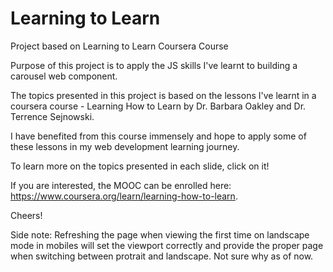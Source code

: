# Learning to Learn

Project based on Learning to Learn Coursera Course

Purpose of this project is to apply the JS skills I've learnt to building a carousel web component.

The topics presented in this project is based on the lessons I've learnt in a coursera course - Learning How to Learn by Dr. Barbara Oakley and Dr. Terrence Sejnowski.

I have benefited from this course immensely and hope to apply some of these lessons in my web development learning journey.

To learn more on the topics presented in each slide, click on it!

If you are interested, the MOOC can be enrolled here: <https://www.coursera.org/learn/learning-how-to-learn>.

Cheers!

Side note: Refreshing the page when viewing the first time on landscape mode in mobiles will set the viewport correctly and provide the proper page when switching between protrait and landscape. Not sure why as of now.
